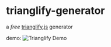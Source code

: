 # trianglify-generator

a *free* [trianglify.js](https://github.com/qrohlf/trianglify) generator

demo:
![Trianglify Demo](https://i.imgur.com/ivTYwPQ.png "Demo")
